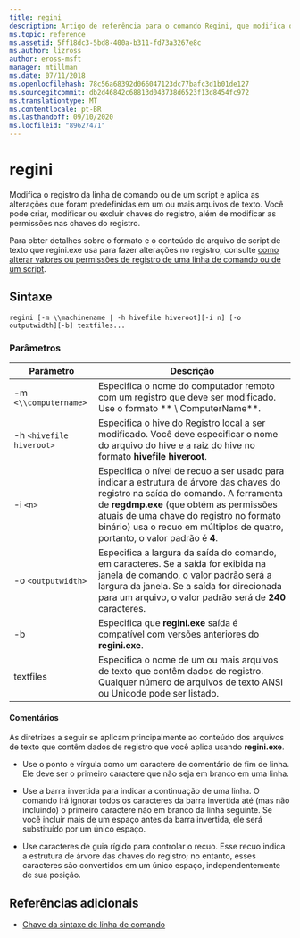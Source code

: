 ```yaml
---
title: regini
description: Artigo de referência para o comando Regini, que modifica o registro da linha de comando ou de um script e aplica as alterações que foram predefinidas em um ou mais arquivos de texto.
ms.topic: reference
ms.assetid: 5ff18dc3-5bd8-400a-b311-fd73a3267e8c
ms.author: lizross
author: eross-msft
manager: mtillman
ms.date: 07/11/2018
ms.openlocfilehash: 78c56a68392d066047123dc77bafc3d1b01de127
ms.sourcegitcommit: db2d46842c68813d043738d6523f13d8454fc972
ms.translationtype: MT
ms.contentlocale: pt-BR
ms.lasthandoff: 09/10/2020
ms.locfileid: "89627471"
---
```

# <a name="regini"></a>regini

Modifica o registro da linha de comando ou de um script e aplica as alterações que foram predefinidas em um ou mais arquivos de texto. Você pode criar, modificar ou excluir chaves do registro, além de modificar as permissões nas chaves do registro.

Para obter detalhes sobre o formato e o conteúdo do arquivo de script de texto que regini.exe usa para fazer alterações no registro, consulte [como alterar valores ou permissões de registro de uma linha de comando ou de um script](https://support.microsoft.com/help/264584/how-to-change-registry-values-or-permissions-from-a-command-line-or-a).

## <a name="syntax"></a>Sintaxe

```
regini [-m \\machinename | -h hivefile hiveroot][-i n] [-o outputwidth][-b] textfiles...
```

### <a name="parameters"></a>Parâmetros

| Parâmetro | Descrição |
|--|--|
| -m `<\\computername>` | Especifica o nome do computador remoto com um registro que deve ser modificado. Use o formato ** \\ ComputerName**. |
| -h `<hivefile hiveroot>` | Especifica o hive do Registro local a ser modificado. Você deve especificar o nome do arquivo do hive e a raiz do hive no formato **hivefile hiveroot**. |
| -i `<n>` | Especifica o nível de recuo a ser usado para indicar a estrutura de árvore das chaves do registro na saída do comando. A ferramenta de **regdmp.exe** (que obtém as permissões atuais de uma chave do registro no formato binário) usa o recuo em múltiplos de quatro, portanto, o valor padrão é **4**. |
| -o `<outputwidth>` | Especifica a largura da saída do comando, em caracteres. Se a saída for exibida na janela de comando, o valor padrão será a largura da janela. Se a saída for direcionada para um arquivo, o valor padrão será de **240** caracteres. |
| -b | Especifica que **regini.exe** saída é compatível com versões anteriores do **regini.exe**. |
| textfiles | Especifica o nome de um ou mais arquivos de texto que contêm dados de registro. Qualquer número de arquivos de texto ANSI ou Unicode pode ser listado. |

#### <a name="remarks"></a>Comentários

As diretrizes a seguir se aplicam principalmente ao conteúdo dos arquivos de texto que contêm dados de registro que você aplica usando **regini.exe**.

- Use o ponto e vírgula como um caractere de comentário de fim de linha. Ele deve ser o primeiro caractere que não seja em branco em uma linha.

- Use a barra invertida para indicar a continuação de uma linha. O comando irá ignorar todos os caracteres da barra invertida até (mas não incluindo) o primeiro caractere não em branco da linha seguinte. Se você incluir mais de um espaço antes da barra invertida, ele será substituído por um único espaço.

- Use caracteres de guia rígido para controlar o recuo. Esse recuo indica a estrutura de árvore das chaves do registro; no entanto, esses caracteres são convertidos em um único espaço, independentemente de sua posição.

## <a name="additional-references"></a>Referências adicionais

- [Chave da sintaxe de linha de comando](command-line-syntax-key.md)
